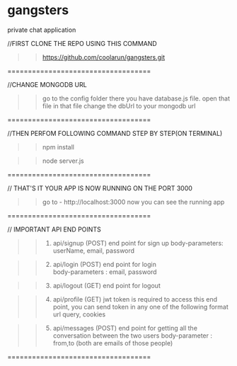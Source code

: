 # gangsters
private chat application


//FIRST CLONE THE REPO USING THIS COMMAND
>> https://github.com/coolarun/gangsters.git

===================================

//CHANGE MONGODB URL
>> go to the config folder there you have database.js file. open that file
in that file change the dbUrl to your mongodb url

===================================

//THEN PERFOM FOLLOWING COMMAND STEP BY STEP(ON TERMINAL)

>> npm install 

>> node server.js

===================================

// THAT'S IT YOUR APP IS NOW RUNNING ON THE PORT 3000
>> go to - http://localhost:3000
  now you can see the running app

===================================

// IMPORTANT API END POINTS

>> 1. api/signup (POST)
end point for  sign up 
body-parameters:  userName, email, password

>> 2. api/login (POST)
end point for login  
body-parameters : email, password

>> 3. api/logout (GET)
end point for logout

>> 4. api/profile (GET)
jwt token is required to access this end point, you can send token in any one of the following format
url query, cookies 

>> 5. api/messages (POST)
end point for getting all the conversation between the two users
body-parameter : from,to (both are emails of those people)

===================================
